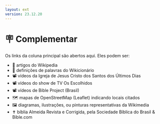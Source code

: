 ```yaml
---
layout: ext
version: 23.12.20
---
```


# 🪧 Complementar

Os links da coluna principal são abertos aqui. Eles podem ser:

- 📰 artigos do Wikipedia
- 📔 definições de palavras do Wikicionário
- 📽️ vídeos da Igreja de Jesus Cristo dos Santos dos Últimos Dias
- 📽️ vídeos do show de TV Os Escolhidos
- 📽️ vídeos de Bible Project (Brasil)
- 🗺️ mapas de OpenStreetMap (Leaflet) indicando locais citados
- 🖼️ diagramas, ilustrações, ou pinturas representativas da Wikimedia
- ✝️ bíblia Almeida Revista e Corrigida, pela Sociedade Bíblica do Brasil & Bible.com
